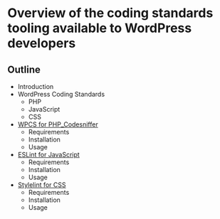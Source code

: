 # Overview of the coding standards tooling available to WordPress developers

## Outline
- Introduction
- WordPress Coding Standards
  - PHP
  - JavaScript
  - CSS
- [WPCS for PHP_Codesniffer](https://github.com/WordPress/WordPress-Coding-Standards)
  - Requirements
  - Installation
  - Usage
- [ESLint for JavaScript](https://eslint.org/)
  - Requirements
  - Installation
  - Usage
- [Stylelint for CSS](https://stylelint.io/)
  - Requirements
  - Installation
  - Usage
